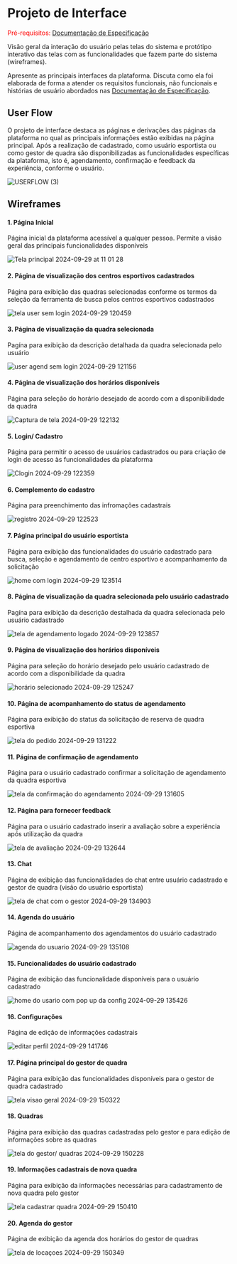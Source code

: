 
# Projeto de Interface

<span style="color:red">Pré-requisitos: <a href="2-Especificação do Projeto.md"> Documentação de Especificação</a></span>

Visão geral da interação do usuário pelas telas do sistema e protótipo interativo das telas com as funcionalidades que fazem parte do sistema (wireframes).

 Apresente as principais interfaces da plataforma. Discuta como ela foi elaborada de forma a atender os requisitos funcionais, não funcionais e histórias de usuário abordados nas <a href="2-Especificação do Projeto.md"> Documentação de Especificação</a>.

## User Flow

O projeto de interface destaca as páginas e derivações das páginas da plataforma no qual as principais informações estão exibidas na página principal. Após a realização de cadastrado, como usuário esportista ou como gestor de quadra são disponibilizadas as funcionalidades específicas da plataforma, isto é, agendamento, confirmação e feedback da experiência, conforme o usuário.

![USERFLOW (3)](https://github.com/user-attachments/assets/f087650a-26a6-469c-9ed2-e4b6bd6040d6)

## Wireframes

#### 1. Página Inicial 

Página inicial da plataforma acessível a qualquer pessoa. Permite a visão geral das principais funcionalidades disponíveis

![Tela principal 2024-09-29 at 11 01 28](https://github.com/user-attachments/assets/09a76831-c4eb-4c28-9317-f6b51325cad7)

#### 2. Página de visualização dos centros esportivos cadastrados

Página para exibição das quadras selecionadas conforme os termos da seleção da ferramenta de busca pelos centros esportivos cadastrados

![tela user sem login 2024-09-29 120459](https://github.com/user-attachments/assets/a0b8d0e1-8985-49b3-90a1-efe554a84d4d)

#### 3. Página de visualização da quadra selecionada

Pagína para exibição da descrição detalhada da quadra selecionada pelo usuário

![user agend sem login 2024-09-29 121156](https://github.com/user-attachments/assets/fa11045d-4fe0-4d83-bc14-4350c2b03ae4)

#### 4. Página de visualização dos horários disponíveis                                                                                              

Página para seleção do horário desejado de acordo com a disponibilidade da quadra

![Captura de tela 2024-09-29 122132](https://github.com/user-attachments/assets/bbfd0646-8dfb-4a41-bcbf-4dc2927f9516)

#### 5. Login/ Cadastro

Página para permitir o acesso de usuários cadastrados ou para criação de login de acesso às funcionalidades da plataforma

![Clogin 2024-09-29 122359](https://github.com/user-attachments/assets/b192dad7-3ea3-4af3-b314-e112bc9e5e42)

#### 6. Complemento do cadastro

Página para preenchimento das infromações cadastrais

![registro 2024-09-29 122523](https://github.com/user-attachments/assets/428c3c97-048d-4b14-b12e-f99efe6adda4)

#### 7. Página principal do usuário esportista

Página para exibição das funcionalidades do usuário cadastrado para busca, seleção e agendamento de centro esportivo e acompanhamento da solicitação

![home com login 2024-09-29 123514](https://github.com/user-attachments/assets/99c12fc4-bb72-460c-8593-cebfb7271d32)

#### 8. Página de visualização da quadra selecionada pelo usuário cadastrado

Pagína para exibição da descrição destalhada da quadra selecionada pelo usuário cadastrado

![tela de agendamento logado 2024-09-29 123857](https://github.com/user-attachments/assets/845c3e82-0ab0-44ba-b81f-a17b3245d937)

#### 9. Página de visualização dos horários disponíveis    

Página para seleção do horário desejado pelo usuário cadastrado de acordo com a disponibilidade da quadra

![horário selecionado 2024-09-29 125247](https://github.com/user-attachments/assets/0a7ea6b0-23b2-453e-8cfd-19f9be37f07f)

#### 10. Página de acompanhamento do status de agendamento

Página para exibição do status da solicitação de reserva de quadra esportiva

![tela do pedido 2024-09-29 131222](https://github.com/user-attachments/assets/7f5bbee1-0fb3-4fb8-9d16-d0483f912604)

#### 11. Página de confirmação de agendamento

Página para o usuário cadastrado confirmar a solicitação de agendamento da quadra esportiva 

![tela da confirmação do agendamento 2024-09-29 131605](https://github.com/user-attachments/assets/5f2a7134-1b00-47db-b687-fb25e826811e)

#### 12. Página para fornecer feedback

Página para o usuário cadastrado inserir a avaliação sobre a experiência após utilização da quadra

![tela de avaliação 2024-09-29 132644](https://github.com/user-attachments/assets/2b9d00d9-8cf7-415c-b789-437e7ea2209f)

#### 13. Chat

Página de exibição das funcionalidades do chat entre usuário cadastrado e gestor de quadra (visão do usuário esportista)

![tela de chat com o gestor 2024-09-29 134903](https://github.com/user-attachments/assets/2cee4c88-2d6b-42db-be25-aa199e468d93)

#### 14. Agenda do usuário

Página de acompanhamento dos agendamentos do usuário cadastrado

![agenda do usuario 2024-09-29 135108](https://github.com/user-attachments/assets/284afbab-580f-4677-b7b0-7b0f4eeb638e)

#### 15. Funcionalidades do usuário cadastrado

Página de exibição das funcionalidade disponíveis para o usuário cadastrado

![home do usario com pop up da config 2024-09-29 135426](https://github.com/user-attachments/assets/9520529a-16b3-496a-8736-d13ca4e9518b)

#### 16. Configurações

Página de edição de informações cadastrais 

![editar perfil 2024-09-29 141746](https://github.com/user-attachments/assets/898888a4-1bda-454c-8ae8-7700f6ffeb48)

#### 17. Página principal do gestor de quadra

Página para exibição das funcionalidades disponíveis para o gestor de quadra cadastrado

![tela visao geral 2024-09-29 150322](https://github.com/user-attachments/assets/c7edc48f-148b-46d9-ae53-c36285d6fb79)

#### 18. Quadras

Página para exibição das quadras cadastradas pelo gestor e para edição de informações sobre as quadras 

![tela do gestor/ quadras 2024-09-29 150228](https://github.com/user-attachments/assets/eb5fc789-b25c-4086-b575-0b176d27047f)

#### 19. Informações cadastrais de nova quadra

Página para exibição da informações necessárias para cadastramento de nova quadra pelo gestor

![tela cadastrar quadra 2024-09-29 150410](https://github.com/user-attachments/assets/966e4be7-114b-49f3-8710-b552a2dfab5b)

#### 20. Agenda do gestor

Página de exibição da agenda dos horários do gestor de quadras 

![tela de locaçoes 2024-09-29 150349](https://github.com/user-attachments/assets/77f2f389-dd1e-4342-87fe-c300ae90c01e)
